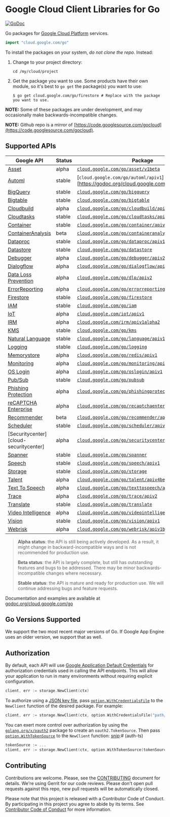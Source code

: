 # Google Cloud Client Libraries for Go

[![GoDoc](https://godoc.org/cloud.google.com/go?status.svg)](https://godoc.org/cloud.google.com/go)

Go packages for [Google Cloud Platform](https://cloud.google.com) services.

``` go
import "cloud.google.com/go"
```

To install the packages on your system, *do not clone the repo*. Instead:

1. Change to your project directory:

   ```
   cd /my/cloud/project
   ```
1. Get the package you want to use. Some products have their own module, so it's
   best to `go get` the package(s) you want to use:

   ```
   $ go get cloud.google.com/go/firestore # Replace with the package you want to use.
   ```

**NOTE:** Some of these packages are under development, and may occasionally
make backwards-incompatible changes.

**NOTE:** Github repo is a mirror of [https://code.googlesource.com/gocloud](https://code.googlesource.com/gocloud).

## Supported APIs

Google API                                      | Status       | Package
------------------------------------------------|--------------|-----------------------------------------------------------
[Asset][cloud-asset]                            | alpha        | [`cloud.google.com/go/asset/v1beta`](https://godoc.org/cloud.google.com/go/asset/v1beta)
[Automl][cloud-automl]                          | stable       | [`cloud.google.com/go/automl/apiv1`][https://godoc.org/cloud.google.com/go/automl/apiv1]
[BigQuery][cloud-bigquery]                      | stable       | [`cloud.google.com/go/bigquery`](https://godoc.org/cloud.google.com/go/bigquery)
[Bigtable][cloud-bigtable]                      | stable       | [`cloud.google.com/go/bigtable`](https://godoc.org/cloud.google.com/go/bigtable)
[Cloudbuild][cloud-build]                       | alpha        | [`cloud.google.com/go/cloudbuild/apiv1`](https://godoc.org/cloud.google.com/go/cloudbuild/apiv1)
[Cloudtasks][cloud-tasks]                       | stable       | [`cloud.google.com/go/cloudtasks/apiv2`](https://godoc.org/cloud.google.com/go/cloudtasks/apiv2)
[Container][cloud-container]                    | stable       | [`cloud.google.com/go/container/apiv1`](https://godoc.org/cloud.google.com/go/container/apiv1)
[ContainerAnalysis][cloud-containeranalysis]    | beta         | [`cloud.google.com/go/containeranalysis/apiv1`](https://godoc.org/cloud.google.com/go/containeranalysis/apiv1)
[Dataproc][cloud-dataproc]                      | stable       | [`cloud.google.com/go/dataproc/apiv1`](https://godoc.org/cloud.google.com/go/dataproc/apiv1)
[Datastore][cloud-datastore]                    | stable       | [`cloud.google.com/go/datastore`](https://godoc.org/cloud.google.com/go/datastore)
[Debugger][cloud-debugger]                      | alpha        | [`cloud.google.com/go/debugger/apiv2`](https://godoc.org/cloud.google.com/go/debugger/apiv2)
[Dialogflow][cloud-dialogflow]                  | alpha        | [`cloud.google.com/go/dialogflow/apiv2`](https://godoc.org/cloud.google.com/go/dialogflow/apiv2)
[Data Loss Prevention][cloud-dlp]               | alpha        | [`cloud.google.com/go/dlp/apiv2`](https://godoc.org/cloud.google.com/go/dlp/apiv2)
[ErrorReporting][cloud-errors]                  | alpha        | [`cloud.google.com/go/errorreporting`](https://godoc.org/cloud.google.com/go/errorreporting)
[Firestore][cloud-firestore]                    | stable       | [`cloud.google.com/go/firestore`](https://godoc.org/cloud.google.com/go/firestore)
[IAM][cloud-iam]                                | stable       | [`cloud.google.com/go/iam`](https://godoc.org/cloud.google.com/go/iam)
[IoT][cloud-iot]                                | alpha        | [`cloud.google.com/iot/apiv1`](https://godoc.org/cloud.google.com/iot/apiv1)
[IRM][cloud-irm]                                | alpha        | [`cloud.google.com/irm/apiv1alpha2`](https://godoc.org/cloud.google.com/irm/apiv1alpha2)
[KMS][cloud-kms]                                | stable       | [`cloud.google.com/go/kms`](https://godoc.org/cloud.google.com/go/kms)
[Natural Language][cloud-natural-language]      | stable       | [`cloud.google.com/go/language/apiv1`](https://godoc.org/cloud.google.com/go/language/apiv1)
[Logging][cloud-logging]                        | stable       | [`cloud.google.com/go/logging`](https://godoc.org/cloud.google.com/go/logging)
[Memorystore][cloud-memorystore]                | alpha        | [`cloud.google.com/go/redis/apiv1`](https://godoc.org/cloud.google.com/go/redis/apiv1)
[Monitoring][cloud-monitoring]                  | alpha        | [`cloud.google.com/go/monitoring/apiv3`](https://godoc.org/cloud.google.com/go/monitoring/apiv3)
[OS Login][cloud-oslogin]                       | alpha        | [`cloud.google.com/go/oslogin/apiv1`](https://godoc.org/cloud.google.com/go/oslogin/apiv1)
[Pub/Sub][cloud-pubsub]                         | stable       | [`cloud.google.com/go/pubsub`](https://godoc.org/cloud.google.com/go/pubsub)
[Phishing Protection][cloud-phishingprotection] | alpha        | [`cloud.google.com/go/phishingprotection/apiv1beta1`](https://godoc.org/cloud.google.com/go/phishingprotection/apiv1beta1)
[reCAPTCHA Enterprise][cloud-recaptcha]         | alpha        | [`cloud.google.com/go/recaptchaenterprise/apiv1beta1`](https://godoc.org/cloud.google.com/go/recaptchaenterprise/apiv1beta1)
[Recommender][cloud-recommender]                | beta         | [`cloud.google.com/go/recommender/apiv1beta1`](https://godoc.org/cloud.google.com/go/recommender/apiv1beta1)
[Scheduler][cloud-scheduler]                    | stable       | [`cloud.google.com/go/scheduler/apiv1`](https://godoc.org/cloud.google.com/go/scheduler/apiv1)
[Securitycenter][cloud-securitycenter]          | alpha        | [`cloud.google.com/go/securitycenter/apiv1`](https://godoc.org/cloud.google.com/go/securitycenter/apiv1)
[Spanner][cloud-spanner]                        | stable       | [`cloud.google.com/go/spanner`](https://godoc.org/cloud.google.com/go/spanner)
[Speech][cloud-speech]                          | stable       | [`cloud.google.com/go/speech/apiv1`](https://godoc.org/cloud.google.com/go/speech/apiv1)
[Storage][cloud-storage]                        | stable       | [`cloud.google.com/go/storage`](https://godoc.org/cloud.google.com/go/storage)
[Talent][cloud-talent]                          | alpha        | [`cloud.google.com/go/talent/apiv4beta1`](https://godoc.org/cloud.google.com/go/talent/apiv4beta1)
[Text To Speech][cloud-texttospeech]            | alpha        | [`cloud.google.com/go/texttospeech/apiv1`](https://godoc.org/cloud.google.com/go/texttospeech/apiv1)
[Trace][cloud-trace]                            | alpha        | [`cloud.google.com/go/trace/apiv2`](https://godoc.org/cloud.google.com/go/trace/apiv2)
[Translate][cloud-translate]                    | stable       | [`cloud.google.com/go/translate`](https://godoc.org/cloud.google.com/go/translate)
[Video Intelligence][cloud-video]               | alpha        | [`cloud.google.com/go/videointelligence/apiv1beta1`](https://godoc.org/cloud.google.com/go/videointelligence/apiv1beta1)
[Vision][cloud-vision]                          | stable       | [`cloud.google.com/go/vision/apiv1`](https://godoc.org/cloud.google.com/go/vision/apiv1)
[Webrisk][cloud-webrisk]                        | alpha        | [`cloud.google.com/go/webrisk/apiv1beta1`](https://godoc.org/cloud.google.com/go/webrisk/apiv1beta1)

> **Alpha status**: the API is still being actively developed. As a
> result, it might change in backward-incompatible ways and is not recommended
> for production use.
>
> **Beta status**: the API is largely complete, but still has outstanding
> features and bugs to be addressed. There may be minor backwards-incompatible
> changes where necessary.
>
> **Stable status**: the API is mature and ready for production use. We will
> continue addressing bugs and feature requests.

Documentation and examples are available at [godoc.org/cloud.google.com/go](https://godoc.org/cloud.google.com/go)

## Go Versions Supported

We support the two most recent major versions of Go. If Google App Engine uses
an older version, we support that as well.

## Authorization

By default, each API will use [Google Application Default Credentials](https://developers.google.com/identity/protocols/application-default-credentials)
for authorization credentials used in calling the API endpoints. This will allow your
application to run in many environments without requiring explicit configuration.

[snip]:# (auth)
```go
client, err := storage.NewClient(ctx)
```

To authorize using a
[JSON key file](https://cloud.google.com/iam/docs/managing-service-account-keys),
pass
[`option.WithCredentialsFile`](https://godoc.org/google.golang.org/api/option#WithCredentialsFile)
to the `NewClient` function of the desired package. For example:

[snip]:# (auth-JSON)
```go
client, err := storage.NewClient(ctx, option.WithCredentialsFile("path/to/keyfile.json"))
```

You can exert more control over authorization by using the
[`golang.org/x/oauth2`](https://godoc.org/golang.org/x/oauth2) package to
create an `oauth2.TokenSource`. Then pass
[`option.WithTokenSource`](https://godoc.org/google.golang.org/api/option#WithTokenSource)
to the `NewClient` function:
[snip]:# (auth-ts)
```go
tokenSource := ...
client, err := storage.NewClient(ctx, option.WithTokenSource(tokenSource))
```

## Contributing

Contributions are welcome. Please, see the
[CONTRIBUTING](https://github.com/GoogleCloudPlatform/google-cloud-go/blob/master/CONTRIBUTING.md)
document for details. We're using Gerrit for our code reviews. Please don't open pull
requests against this repo, new pull requests will be automatically closed.

Please note that this project is released with a Contributor Code of Conduct.
By participating in this project you agree to abide by its terms.
See [Contributor Code of Conduct](https://github.com/GoogleCloudPlatform/google-cloud-go/blob/master/CONTRIBUTING.md#contributor-code-of-conduct)
for more information.

[cloud-asset]: https://cloud.google.com/security-command-center/docs/how-to-asset-inventory
[cloud-automl]: https://cloud.google.com/automl
[cloud-build]: https://cloud.google.com/cloud-build/
[cloud-bigquery]: https://cloud.google.com/bigquery/
[cloud-bigtable]: https://cloud.google.com/bigtable/
[cloud-container]: https://cloud.google.com/containers/
[cloud-containeranalysis]: https://cloud.google.com/container-registry/docs/container-analysis
[cloud-dataproc]: https://cloud.google.com/dataproc/
[cloud-datastore]: https://cloud.google.com/datastore/
[cloud-dialogflow]: https://cloud.google.com/dialogflow-enterprise/
[cloud-debugger]: https://cloud.google.com/debugger/
[cloud-dlp]: https://cloud.google.com/dlp/
[cloud-errors]: https://cloud.google.com/error-reporting/
[cloud-firestore]: https://cloud.google.com/firestore/
[cloud-iam]: https://cloud.google.com/iam/
[cloud-iot]: https://cloud.google.com/iot-core/
[cloud-irm]: https://cloud.google.com/incident-response/docs/concepts
[cloud-kms]: https://cloud.google.com/kms/
[cloud-pubsub]: https://cloud.google.com/pubsub/
[cloud-storage]: https://cloud.google.com/storage/
[cloud-language]: https://cloud.google.com/natural-language
[cloud-logging]: https://cloud.google.com/logging/
[cloud-natural-language]: https://cloud.google.com/natural-language/
[cloud-memorystore]: https://cloud.google.com/memorystore/
[cloud-monitoring]: https://cloud.google.com/monitoring/
[cloud-oslogin]: https://cloud.google.com/compute/docs/oslogin/rest
[cloud-phishingprotection]: https://cloud.google.com/phishing-protection/
[cloud-scheduler]: https://cloud.google.com/scheduler
[cloud-spanner]: https://cloud.google.com/spanner/
[cloud-speech]: https://cloud.google.com/speech
[cloud-talent]: https://cloud.google.com/solutions/talent-solution/
[cloud-tasks]: https://cloud.google.com/tasks/
[cloud-texttospeech]: https://cloud.google.com/texttospeech/
[cloud-talent]: https://cloud.google.com/solutions/talent-solution/
[cloud-trace]: https://cloud.google.com/trace/
[cloud-translate]: https://cloud.google.com/translate
[cloud-recaptcha]: https://cloud.google.com/recaptcha-enterprise/
[cloud-recommender]: https://cloud.google.com/recommendations/
[cloud-video]: https://cloud.google.com/video-intelligence/
[cloud-vision]: https://cloud.google.com/vision
[cloud-webrisk]: https://cloud.google.com/web-risk/
